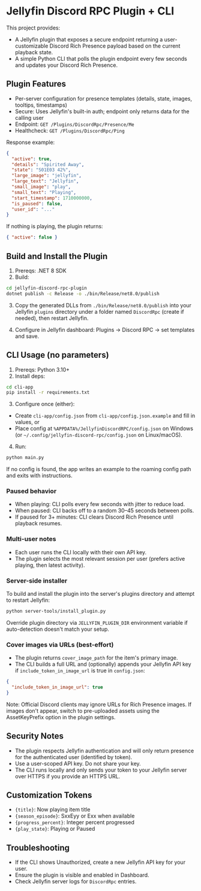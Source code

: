 # Jellyfin Discord RPC Plugin + CLI

This project provides:

- A Jellyfin plugin that exposes a secure endpoint returning a user-customizable Discord Rich Presence payload based on the current playback state.
- A simple Python CLI that polls the plugin endpoint every few seconds and updates your Discord Rich Presence.

## Plugin Features

- Per-server configuration for presence templates (details, state, images, tooltips, timestamps)
- Secure: Uses Jellyfin's built-in auth; endpoint only returns data for the calling user
- Endpoint: `GET /Plugins/DiscordRpc/Presence/Me`
 - Healthcheck: `GET /Plugins/DiscordRpc/Ping`

Response example:

```json
{
  "active": true,
  "details": "Spirited Away",
  "state": "S01E03 42%",
  "large_image": "jellyfin",
  "large_text": "Jellyfin",
  "small_image": "play",
  "small_text": "Playing",
  "start_timestamp": 1710000000,
  "is_paused": false,
  "user_id": "..."
}
```

If nothing is playing, the plugin returns:

```json
{ "active": false }
```

## Build and Install the Plugin

1. Prereqs: .NET 8 SDK
2. Build:

```bash
cd jellyfin-discord-rpc-plugin
dotnet publish -c Release -o ./bin/Release/net8.0/publish
```

3. Copy the generated DLLs from `./bin/Release/net8.0/publish` into your Jellyfin `plugins` directory under a folder named `DiscordRpc` (create if needed), then restart Jellyfin.

4. Configure in Jellyfin dashboard: Plugins → Discord RPC → set templates and save.

## CLI Usage (no parameters)

1. Prereqs: Python 3.10+
2. Install deps:

```bash
cd cli-app
pip install -r requirements.txt
```

3. Configure once (either):

- Create `cli-app/config.json` from `cli-app/config.json.example` and fill in values, or
- Place config at `%APPDATA%/JellyfinDiscordRPC/config.json` on Windows (or `~/.config/jellyfin-discord-rpc/config.json` on Linux/macOS).

4. Run:

```bash
python main.py
```

If no config is found, the app writes an example to the roaming config path and exits with instructions.

### Paused behavior

- When playing: CLI polls every few seconds with jitter to reduce load.
- When paused: CLI backs off to a random 30–45 seconds between polls.
- If paused for 3+ minutes: CLI clears Discord Rich Presence until playback resumes.

### Multi-user notes

- Each user runs the CLI locally with their own API key.
- The plugin selects the most relevant session per user (prefers active playing, then latest activity).

### Server-side installer

To build and install the plugin into the server's plugins directory and attempt to restart Jellyfin:

```bash
python server-tools/install_plugin.py
```

Override plugin directory via `JELLYFIN_PLUGIN_DIR` environment variable if auto-detection doesn't match your setup.

### Cover images via URLs (best-effort)

- The plugin returns `cover_image_path` for the item's primary image.
- The CLI builds a full URL and (optionally) appends your Jellyfin API key if `include_token_in_image_url` is true in `config.json`:

```json
{
  "include_token_in_image_url": true
}
```

Note: Official Discord clients may ignore URLs for Rich Presence images. If images don't appear, switch to pre-uploaded assets using the AssetKeyPrefix option in the plugin settings.

## Security Notes

- The plugin respects Jellyfin authentication and will only return presence for the authenticated user (identified by token).
- Use a user-scoped API key. Do not share your key.
- The CLI runs locally and only sends your token to your Jellyfin server over HTTPS if you provide an HTTPS URL.

## Customization Tokens

- `{title}`: Now playing item title
- `{season_episode}`: SxxEyy or Exx when available
- `{progress_percent}`: Integer percent progressed
- `{play_state}`: Playing or Paused

## Troubleshooting

- If the CLI shows Unauthorized, create a new Jellyfin API key for your user.
- Ensure the plugin is visible and enabled in Dashboard.
- Check Jellyfin server logs for `DiscordRpc` entries.


